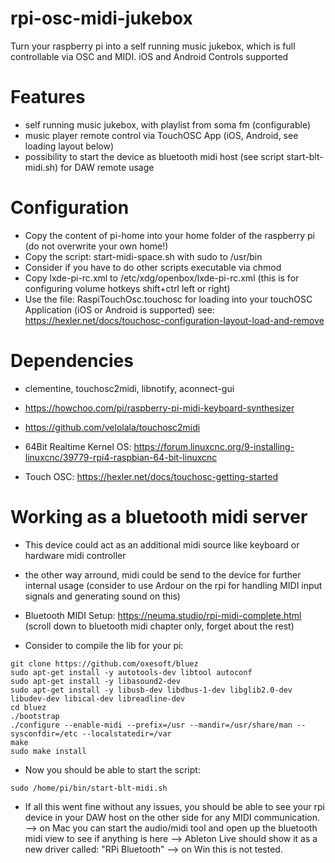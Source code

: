 # rpi-osc-midi-jukebox
Turn your raspberry pi into a self running music jukebox, which is full controllable via OSC and MIDI. iOS and Android Controls supported 

# Features 
- self running music jukebox, with playlist from soma fm (configurable)
- music player remote control via TouchOSC App (iOS, Android, see loading layout below)
- possibility to start the device as bluetooth midi host (see script start-blt-midi.sh) for DAW remote usage

# Configuration
- Copy the content of pi-home into your home folder of the raspberry pi (do not overwrite your own home!)
- Copy the script: start-midi-space.sh with sudo to /usr/bin
- Consider if you have to do other scripts executable via chmod 
- Copy lxde-pi-rc.xml to /etc/xdg/openbox/lxde-pi-rc.xml (this is for configuring volume hotkeys shift+ctrl left or right)
- Use the file: RaspiTouchOsc.touchosc for loading into your touchOSC Application (iOS or Android is supported) see: https://hexler.net/docs/touchosc-configuration-layout-load-and-remove

# Dependencies
- clementine, touchosc2midi, libnotify, aconnect-gui
- https://howchoo.com/pi/raspberry-pi-midi-keyboard-synthesizer
- https://github.com/velolala/touchosc2midi


- 64Bit Realtime Kernel OS: https://forum.linuxcnc.org/9-installing-linuxcnc/39779-rpi4-raspbian-64-bit-linuxcnc

- Touch OSC: https://hexler.net/docs/touchosc-getting-started


# Working as a bluetooth midi server
- This device could act as an additional midi source like keyboard or hardware midi controller
- the other way arround, midi could be send to the device for further internal usage (consider to use Ardour on the rpi for handling MIDI input signals and generating sound on this)
- Bluetooth MIDI Setup: https://neuma.studio/rpi-midi-complete.html (scroll down to bluetooth midi chapter only, forget about the rest)

- Consider to compile the lib for your pi:

``` 
git clone https://github.com/oxesoft/bluez
sudo apt-get install -y autotools-dev libtool autoconf
sudo apt-get install -y libasound2-dev
sudo apt-get install -y libusb-dev libdbus-1-dev libglib2.0-dev libudev-dev libical-dev libreadline-dev
cd bluez
./bootstrap
./configure --enable-midi --prefix=/usr --mandir=/usr/share/man --sysconfdir=/etc --localstatedir=/var
make
sudo make install 
``` 

- Now you should be able to start the script:

``` 
sudo /home/pi/bin/start-blt-midi.sh 
``` 

- If all this went fine without any issues, you should be able to see your rpi device in your DAW host on the other side for any MIDI communication. 
--> on Mac you can start the audio/midi tool and open up the bluetooth midi view to see if anything is here
--> Ableton Live should show it as a new driver called: "RPi Bluetooth"
--> on Win this is not tested. 